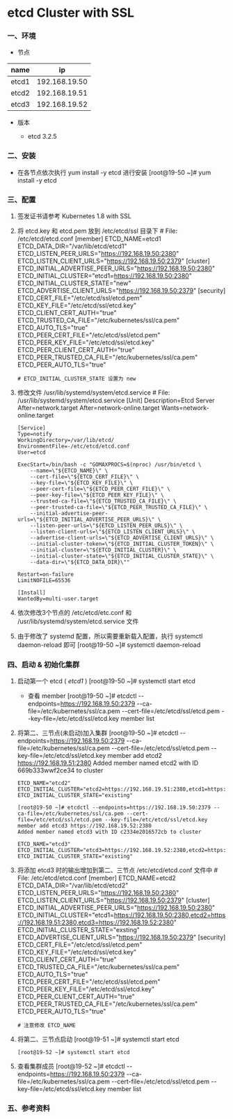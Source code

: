 # etcd Cluster with SSL

### 一、环境

+   节点

| name      | ip            |
|:---------:|:---------:    |
| etcd1     | 192.168.19.50 |
| etcd2     | 192.168.19.51 |
| etcd3     | 192.168.19.52 |

+   版本

    +   etcd 3.2.5


### 二、安装
+   在各节点依次执行 yum install -y etcd 进行安装
        [root@19-50 ~]# yum install -y etcd

### 三、配置
1.  签发证书请参考 Kubernetes 1.8 with SSL
2.  将 etcd.key 和 etcd.pem 放到 /etc/etcd/ssl 目录下
        # File: /etc/etcd/etcd.conf
        [member]
        ETCD_NAME=etcd1
        ETCD_DATA_DIR="/var/lib/etcd/etcd1"
        ETCD_LISTEN_PEER_URLS="https://192.168.19.50:2380"
        ETCD_LISTEN_CLIENT_URLS="https://192.168.19.50:2379"
        [cluster]
        ETCD_INITIAL_ADVERTISE_PEER_URLS="https://192.168.19.50:2380"
        ETCD_INITIAL_CLUSTER="etcd1=https://192.168.19.50:2380"
        ETCD_INITIAL_CLUSTER_STATE="new"
        ETCD_ADVERTISE_CLIENT_URLS="https://192.168.19.50:2379"
        [security]
        ETCD_CERT_FILE="/etc/etcd/ssl/etcd.pem"
        ETCD_KEY_FILE="/etc/etcd/ssl/etcd.key"
        ETCD_CLIENT_CERT_AUTH="true"
        ETCD_TRUSTED_CA_FILE="/etc/kubernetes/ssl/ca.pem"
        ETCD_AUTO_TLS="true"
        ETCD_PEER_CERT_FILE="/etc/etcd/ssl/etcd.pem"
        ETCD_PEER_KEY_FILE="/etc/etcd/ssl/etcd.key"
        ETCD_PEER_CLIENT_CERT_AUTH="true"
        ETCD_PEER_TRUSTED_CA_FILE="/etc/kubernetes/ssl/ca.pem"
        ETCD_PEER_AUTO_TLS="true"

        # ETCD_INITIAL_CLUSTER_STATE 设置为 new

3.  修改文件 /usr/lib/systemd/system/etcd.service
        # File: /usr/lib/systemd/system/etcd.service
        [Unit]
        Description=Etcd Server
        After=network.target
        After=network-online.target
        Wants=network-online.target

        [Service]
        Type=notify
        WorkingDirectory=/var/lib/etcd/
        EnvironmentFile=-/etc/etcd/etcd.conf
        User=etcd

        ExecStart=/bin/bash -c "GOMAXPROCS=$(nproc) /usr/bin/etcd \
            --name=\"${ETCD_NAME}\" \
            --cert-file=\"${ETCD_CERT_FILE}\" \
            --key-file=\"${ETCD_KEY_FILE}\" \
            --peer-cert-file=\"${ETCD_PEER_CERT_FILE}\" \
            --peer-key-file=\"${ETCD_PEER_KEY_FILE}\" \
            --trusted-ca-file=\"${ETCD_TRUSTED_CA_FILE}\" \
            --peer-trusted-ca-file=\"${ETCD_PEER_TRUSTED_CA_FILE}\" \
            --initial-advertise-peer-urls=\"${ETCD_INITIAL_ADVERTISE_PEER_URLS}\" \
            --listen-peer-urls=\"${ETCD_LISTEN_PEER_URLS}\" \
            --listen-client-urls=\"${ETCD_LISTEN_CLIENT_URLS}\" \
            --advertise-client-urls=\"${ETCD_ADVERTISE_CLIENT_URLS}\" \
            --initial-cluster-token=\"${ETCD_INITIAL_CLUSTER_TOKEN}\" \
            --initial-cluster=\"${ETCD_INITIAL_CLUSTER}\" \
            --initial-cluster-state=\"${ETCD_INITIAL_CLUSTER_STATE}\" \
            --data-dir=\"${ETCD_DATA_DIR}\""

        Restart=on-failure
        LimitNOFILE=65536

        [Install]
        WantedBy=multi-user.target

4.  依次修改3个节点的 /etc/etcd/etc.conf 和 /usr/lib/systemd/system/etcd.service 文件

5.  由于修改了 systemd 配置，所以需要重新载入配置，执行 systemctl daemon-reload 即可
        [root@19-50 ~]# systemctl daemon-reload

### 四、启动 & 初始化集群
1.  启动第一个 etcd ( *etcd1* )
        [root@19-50 ~]# systemctl start etcd

    +   查看 member
            [root@19-50 ~]# etcdctl --endpoints=https://192.168.19.50:2379 --ca-file=/etc/kubernetes/ssl/ca.pem --cert-file=/etc/etcd/ssl/etcd.pem --key-file=/etc/etcd/ssl/etcd.key member list

2.  将第二、三节点(未启动)加入集群
        [root@19-50 ~]# etcdctl --endpoints=https://192.168.19.50:2379 --ca-file=/etc/kubernetes/ssl/ca.pem --cert-file=/etc/etcd/ssl/etcd.pem --key-file=/etc/etcd/ssl/etcd.key member add etcd2 https://192.168.19.51:2380
        Added member named etcd2 with ID 669b333wwf2ce34 to cluster

        ETCD_NAME="etcd2"
        ETCD_INITIAL_CLUSTER="etcd2=https://192.168.19.51:2380,etcd1=https://192.168.19.50:2380"
        ETCD_INITIAL_CLUSTER_STATE="existing"

        [root@19-50 ~]# etcdctl --endpoints=https://192.168.19.50:2379 --ca-file=/etc/kubernetes/ssl/ca.pem --cert-file=/etc/etcd/ssl/etcd.pem --key-file=/etc/etcd/ssl/etcd.key member add etcd3 https://192.168.19.52:2380
        Added member named etcd3 with ID c2334e2016572cb to cluster

        ETCD_NAME="etcd3"
        ETCD_INITIAL_CLUSTER="etcd3=https://192.168.19.52:2380,etcd2=https://192.168.19.51:2380,etcd1=https://192.168.19.50:2380"
        ETCD_INITIAL_CLUSTER_STATE="existing"

3.  将添加 etcd3 时的输出增加到第二、三节点 /etc/etcd/etcd.conf 文件中
        # File: /etc/etcd/etcd.conf
        [member]
        ETCD_NAME=etcd2
        ETCD_DATA_DIR="/var/lib/etcd/etcd2"
        ETCD_LISTEN_PEER_URLS="https://192.168.19.50:2380"
        ETCD_LISTEN_CLIENT_URLS="https://192.168.19.50:2379"
        [cluster]
        ETCD_INITIAL_ADVERTISE_PEER_URLS="https://192.168.19.50:2380"
        ETCD_INITIAL_CLUSTER="etcd1=https://192.168.19.50:2380,etcd2=https://192.168.19.51:2380,etcd3=https://192.168.19.52:2380"
        ETCD_INITIAL_CLUSTER_STATE="exsting"
        ETCD_ADVERTISE_CLIENT_URLS="https://192.168.19.50:2379"
        [security]
        ETCD_CERT_FILE="/etc/etcd/ssl/etcd.pem"
        ETCD_KEY_FILE="/etc/etcd/ssl/etcd.key"
        ETCD_CLIENT_CERT_AUTH="true"
        ETCD_TRUSTED_CA_FILE="/etc/kubernetes/ssl/ca.pem"
        ETCD_AUTO_TLS="true"
        ETCD_PEER_CERT_FILE="/etc/etcd/ssl/etcd.pem"
        ETCD_PEER_KEY_FILE="/etc/etcd/ssl/etcd.key"
        ETCD_PEER_CLIENT_CERT_AUTH="true"
        ETCD_PEER_TRUSTED_CA_FILE="/etc/kubernetes/ssl/ca.pem"
        ETCD_PEER_AUTO_TLS="true"

        # 注意修改 ETCD_NAME

4.  将第二、三节点启动
        [root@19-51 ~]# systemctl start etcd

        [root@19-52 ~]# systemctl start etcd

5.  查看集群成员
        [root@19-52 ~]# etcdctl --endpoints=https://192.168.19.50:2379 --ca-file=/etc/kubernetes/ssl/ca.pem --cert-file=/etc/etcd/ssl/etcd.pem --key-file=/etc/etcd/ssl/etcd.key member list

### 五、参考资料

